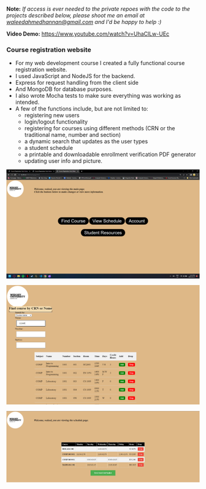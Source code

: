 **Note:** _If access is ever needed to the private repoes with the code to the projects described below, please shoot me an email at waleedahmedhannan@gmail.com and I'd be happy to help :)_

**Video Demo:** https://www.youtube.com/watch?v=UhaClLw-UEc

### Course registration website

* For my web development course I created a fully functional course registration website.
* I used JavaScript and NodeJS for the backend. 
* Express for request handling from the client side 
* And MongoDB for database purposes.
* I also wrote Mocha tests to make sure everything was working as intended.  
* A few of the functions include, but are not limited to:
    * registering new users
    * login/logout functionality
    * registering for courses using different methods (CRN or the traditional name, number and section)
    * a dynamic search that updates as the user types
    * a student schedule
    * a printable and downloadable enrollment verification PDF generator
    * updating user info and picture.

![Course Registratrion Main page](Pictures/image_2023-04-27_124519554.png)

![Course Registratrion Register page](registerpage.png)

![Course Registratrion Schedule](schedule.jpg)
